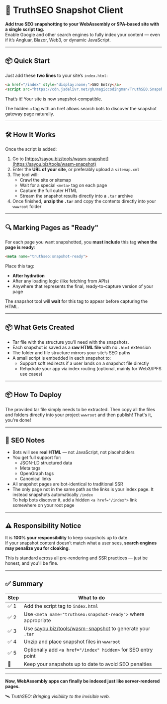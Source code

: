 # 🚀 TruthSEO Snapshot Client

**Add true SEO snapshotting to your WebAssembly or SPA-based site with a single script tag.**  
Enable Google and other search engines to fully index your content — even if it’s Angluar, Blazor, Web3, or dynamic JavaScript.

---

## 📦 Quick Start

Just add these **two lines** to your site’s `index.html`:

```html
<a href="/index" style="display:none;">SEO Entry</a>
<script src="https://cdn.jsdelivr.net/gh/magiccodingman/TruthSEO.SnapshotClient@main/truthseo-snapshot.js"></script>
```

That’s it! Your site is now snapshot-compatible.

The hidden `a` tag with an href allows search bots to discover the snapshot gateway page naturally.

---

## 🛠️ How It Works

Once the script is added:

1. Go to [https://sayou.biz/tools/wasm-snapshot](https://sayou.biz/tools/wasm-snapshot)
2. Enter the **URL of your site**, or preferably upload a `sitemap.xml`
3. The tool will:
   - Crawl the site or sitemap
   - Wait for a special `<meta>` tag on each page
   - Capture the full outer HTML
   - Stream the snapshot results directly into a `.tar` archive
4. Once finished, **unzip the `.tar`** and copy the contents directly into your `wwwroot` folder

---

## 🔍 Marking Pages as "Ready"

For each page you want snapshotted, you **must include** this tag **when the page is ready**:

```html
<meta name="truthseo:snapshot-ready">
```

Place this tag:
- **After hydration**
- After any loading logic (like fetching from APIs)
- Anywhere that represents the final, ready-to-capture version of your page

The snapshot tool will **wait** for this tag to appear before capturing the HTML.

---

## 📦 What Gets Created

- Tar file with the structure you'll need with the snapshots.
- Each snapshot is saved as a **raw HTML file** with no `.html` extension
- The folder and file structure mirrors your site’s SEO paths
- A small script is embedded in each snapshot to:
  - Support soft redirects if a user lands on a snapshot file directly
  - Rehydrate your app via index routing (optional, mainly for Web3/IPFS use cases)

---

## 📦 How To Deploy

The provided tar file simply needs to be extracted. Then copy all the files and folders directly into your project `wwwroot` and then publish! That's it, you're done!

---

## 🤖 SEO Notes

- Bots will see **real HTML** — not JavaScript, not placeholders
- You get full support for:
  - JSON-LD structured data
  - Meta tags
  - OpenGraph tags
  - Canonical links
- All snapshot pages are bot-identical to traditional SSR
- The only page not in the same path as the links is your index page. It instead snapshots automatically `/index`  
  To help bots discover it, add a hidden `<a href="/index">` link somewhere on your root page

---

## ⚠️ Responsibility Notice

It is **100% your responsibility** to keep snapshots up to date.  
If your snapshot content doesn’t match what a user sees, **search engines may penalize you for cloaking**.

This is standard across all pre-rendering and SSR practices — just be honest, and you'll be fine.

---

## ✅ Summary

| Step | What to do |
|------|------------|
| ✅ 1 | Add the script tag to `index.html` |
| ✅ 2 | Use `<meta name="truthseo:snapshot-ready">` where appropriate |
| ✅ 3 | Use [sayou.biz/tools/wasm-snapshot](https://sayou.biz/tools/wasm-snapshot) to generate your `.tar` |
| ✅ 4 | Unzip and place snapshot files in `wwwroot` |
| ✅ 5 | Optionally add `<a href="/index" hidden>` for SEO entry point |
| 🚨 | Keep your snapshots up to date to avoid SEO penalties |

---

**Now, WebAssembly apps can finally be indexed just like server-rendered pages.**  

🛰️ *TruthSEO: Bringing visibility to the invisible web.*

